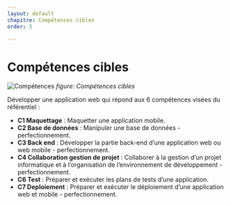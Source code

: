 ```yaml
---
layout: default
chapitre: Compétences cibles
order: 5

---
```


# Compétences cibles

![Compétences](/prototype/Compétences-cibles/images/Compétences-cibles.png)
*figure: Compétences cibles*

<!-- note -->

Développer une application web qui répond aux 6 compétences visées du référentiel :
- **C1 Maquettage** : Maquetter une application mobile.
- **C2 Base de données** : Manipuler une base de données - perfectionnement.
- **C3 Back end** : Développer la partie back-end d’une application web ou web mobile - perfectionnement.
- **C4 Collaboration gestion de projet** : Collaborer à la gestion d’un projet informatique et à l’organisation de l’environnement de développement - perfectionnement.
- **C6 Test** : Préparer et exécuter les plans de tests d’une application.
- **C7 Deploiement** : Préparer et exécuter le déploiement d’une application web et mobile - perfectionnement.

<!-- new slide -->